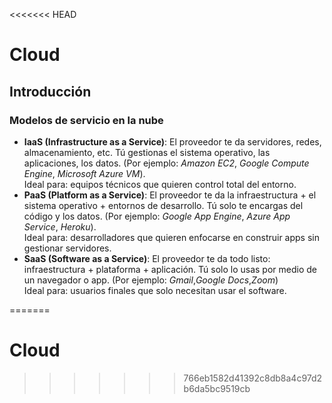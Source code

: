 <<<<<<< HEAD
# Cloud

## Introducción
### Modelos de servicio en la nube
- **IaaS (Infrastructure as a Service)**: El proveedor te da servidores, redes, almacenamiento, etc. Tú gestionas el sistema operativo, las aplicaciones, los datos. (Por ejemplo: *Amazon EC2*, *Google Compute Engine*, *Microsoft Azure VM*).     
Ideal para: equipos técnicos que quieren control total del entorno.
- **PaaS (Platform as a Service)**: El proveedor te da la infraestructura + el sistema operativo + entornos de desarrollo. Tú solo te encargas del código y los datos. (Por ejemplo: *Google App Engine*, *Azure App Service*, *Heroku*).        
Ideal para: desarrolladores que quieren enfocarse en construir apps sin gestionar servidores.
- **SaaS (Software as a Service)**: El proveedor te da todo listo: infraestructura + plataforma + aplicación. Tú solo lo usas por medio de un navegador o app. (Por ejemplo: *Gmail*,*Google Docs*,*Zoom*)      
Ideal para: usuarios finales que solo necesitan usar el software.

=======
# Cloud
>>>>>>> 766eb1582d41392c8db8a4c97d2b6da5bc9519cb
